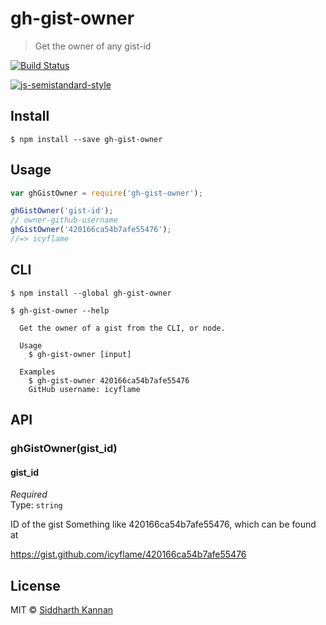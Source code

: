 # gh-gist-owner

> Get the owner of any gist-id

[![Build Status](https://travis-ci.org/icyflame/gh-gist-owner.svg?branch=master)](https://travis-ci.org/icyflame/gh-gist-owner)

[![js-semistandard-style](https://img.shields.io/badge/code%20style-semistandard-brightgreen.svg)](https://github.com/Flet/semistandard)

## Install

```
$ npm install --save gh-gist-owner
```


## Usage

```js
var ghGistOwner = require('gh-gist-owner');

ghGistOwner('gist-id');
// owner-github-username
ghGistOwner('420166ca54b7afe55476');
//=> icyflame
```


## CLI

```
$ npm install --global gh-gist-owner
```
```
$ gh-gist-owner --help

  Get the owner of a gist from the CLI, or node.

  Usage
    $ gh-gist-owner [input]

  Examples
    $ gh-gist-owner 420166ca54b7afe55476
    GitHub username: icyflame

```


## API

### ghGistOwner(gist_id)

#### gist_id

*Required*  
Type: `string`

ID of the gist
Something like 420166ca54b7afe55476, which can be found at

https://gist.github.com/icyflame/420166ca54b7afe55476


## License

MIT © [Siddharth Kannan](http://icyflame.github.io)
